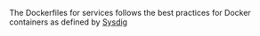 The Dockerfiles for services follows the best practices for Docker containers as defined by [Sysdig](https://sysdig.com/blog/dockerfile-best-practices/)